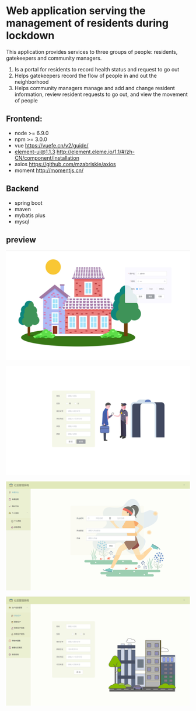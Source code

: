 # Web application serving the management of residents during lockdown
This application provides services to three groups of people: residents, gatekeepers and community managers.
1. Is a portal for residents to record health status and request to go out
2. Helps gatekeepers record the flow of people in and out the neighborhood
3. Helps community managers manage and add and change resident information, review resident requests to go out, and view the movement of people

## Frontend:
- node >= 6.9.0
- npm >= 3.0.0
- vue https://vuefe.cn/v2/guide/
- element-ui@1.1.3 http://element.eleme.io/1.1/#/zh-CN/component/installation
- axios https://github.com/mzabriskie/axios
- moment http://momentjs.cn/

## Backend
- spring boot
- maven
- mybatis plus
- mysql

## preview
![login](./pic/login.jpg)

![visit](./pic/visit.jpg)

![making appointment](./pic/apply.jpg)

![residents management](./pic/management.jpg)


